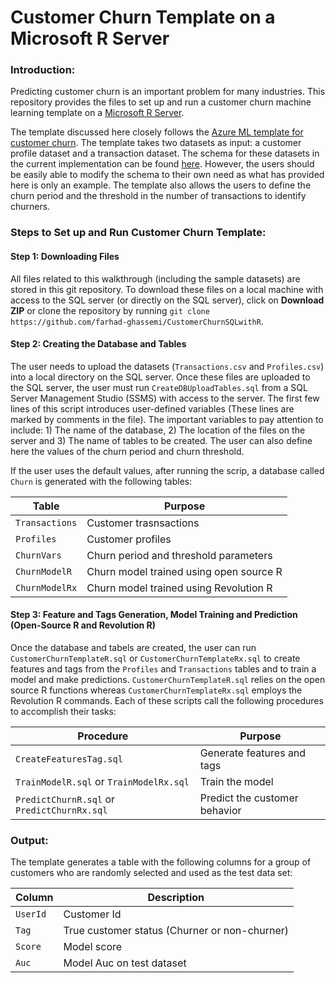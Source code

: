 # Customer Churn Template on a Microsoft R Server
### Introduction:
Predicting customer churn is an important problem for many industries. This repository provides the files to set up and run a customer churn machine learning template on a [Microsoft R Server](https://msdn.microsoft.com/en-us/library/mt604845.aspx). 

The template discussed here closely follows the [Azure ML template for customer churn](http://gallery.cortanaanalytics.com/Collection/Retail-Customer-Churn-Prediction-Template-1?share=1). The template takes two datasets as input: a customer profile dataset and a transaction dataset. The schema for these datasets in the current implementation can be found [here](http://gallery.cortanaanalytics.com/Experiment/Retail-Churn-Template-Step-1-of-4-tagging-data-1).
However, the users should be easily able to modify the schema to their own need as what has provided here is only an example. The template also allows the users to define the churn period and the threshold in the number of transactions to identify churners. 

### Steps to Set up and Run Customer Churn Template:
#### Step 1: Downloading Files 
All files related to this walkthrough (including the sample datasets) are stored in this git repository. To download these files on a local machine with access to the SQL server (or directly on the SQL server), click on **Download ZIP** or clone the repository by running `git clone https://github.com/farhad-ghassemi/CustomerChurnSQLwithR`.

#### Step 2: Creating the Database and Tables
The user needs to upload the datasets (`Transactions.csv` and `Profiles.csv`) into a local directory on the SQL server. Once these files are uploaded to the SQL server, the user must run `CreateDBUploadTables.sql` from a SQL Server Management Studio (SSMS) with access to the server. 
The first few lines of this script introduces user-defined variables (These lines are marked by comments in the file). The important variables to pay attention to include: 1) The name of the database, 2) The location of the files on the server and 3) The name of tables to be created. 
The user can also define here the values of the churn period and churn threshold.

If the user uses the default values, after running the scrip, a database called `Churn` is generated with the following tables:
  
|            Table         |          Purpose             |
|------------------------------|-------------------------------|
| `Transactions` | Customer trasnsactions   |
| `Profiles`             | Customer profiles               |
| `ChurnVars`           | Churn period and threshold parameters|
| `ChurnModelR`           | Churn model trained using open source R|
| `ChurnModelRx`           | Churn model trained using Revolution R|

#### Step 3: Feature and Tags Generation, Model Training and Prediction (Open-Source R and Revolution R)
Once the database and tabels are created, the user can run `CustomerChurnTemplateR.sql` or `CustomerChurnTemplateRx.sql` to create features and tags from the `Profiles` and `Transactions` tables and to train a model and make predictions. `CustomerChurnTemplateR.sql` relies on
the open source R functions whereas `CustomerChurnTemplateRx.sql` employs the Revolution R commands. Each of these scripts call the following procedures to accomplish their tasks:  

|            Procedure          |          Purpose             |
|------------------------------|-------------------------------|
| `CreateFeaturesTag.sql` | Generate features and tags    |
| `TrainModelR.sql` or `TrainModelRx.sql`              | Train the model               |
| `PredictChurnR.sql` or `PredictChurnRx.sql`          | Predict the customer behavior |

### Output:
The template generates a table with the following columns for a group of customers who are randomly selected and used as the test data set:

|            Column          |          Description            |
|------------------------------|-------------------------------|
| `UserId` | Customer Id    |
| `Tag`              | True customer status (Churner or non-churner)               |
| `Score`          | Model score |
| `Auc`          | Model Auc on test dataset |